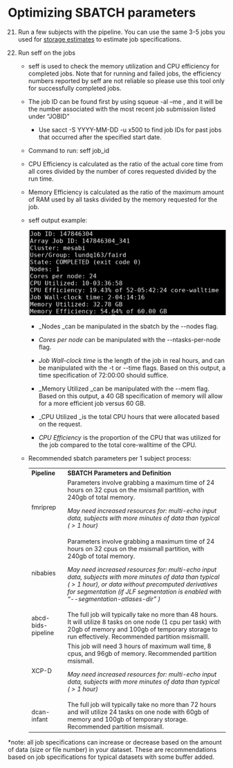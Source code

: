 # Optimizing SBATCH parameters 

21. Run a few subjects with the pipeline. You can use the same 3-5 jobs you used for [storage estimates](storage.md) to estimate job specifications.

22. Run seff on the jobs 

    - seff is used to check the memory utilization and CPU efficiency for completed jobs. Note that for running and failed jobs, the efficiency numbers reported by seff are not reliable so please use this tool only for successfully completed jobs.

    - The job ID can be found first by using  squeue -al –me , and it will be the number associated with the most recent job submission listed under “JOBID”   

        - Use sacct -S YYYY-MM-DD -u x500 to find job IDs for past jobs that occurred after the specified start date.

    - Command to run: seff job_id

    - CPU Efficiency is calculated as the ratio of the actual core time from all cores divided by the number of cores requested divided by the run time.

    - Memory Efficiency is calculated as the ratio of the maximum amount of RAM used by all tasks divided by the memory requested for the job.

    - seff output example:

        ![Example Seff Output](img/seff-output-example.png)

        - _Nodes _can be manipulated in the sbatch by the --nodes flag. 

        - _Cores per node_ can be manipulated with the --ntasks-per-node flag. 

        - _Job Wall-clock time_ is the length of the job in real hours, and can be manipulated with the -t or --time flags. Based on this output, a time specification of 72:00:00 should suffice. 

        - _Memory Utilized _can be manipulated with the --mem flag. Based on this output, a 40 GB specification of memory will allow for a more efficient job versus 60 GB. 
        
        - _CPU Utilized _is the total CPU hours that were allocated based on the request.
        
        - _CPU Efficiency_ is the proportion of the CPU that was utilized for the job compared to the total core-walltime of the CPU.

    - Recommended sbatch parameters per 1 subject process:

        <table>
        <tr>
        <td>
        <strong>Pipeline</strong>
        </td>
        <td><strong>SBATCH Parameters and Definition </strong>
        </td>
        </tr>
        <tr>
        <td>fmriprep
        </td>
        <td>Parameters involve grabbing a maximum time of 24 hours on 32 cpus on the msismall partition, with 240gb of total memory. 
        <p>
        <em>May need increased resources for: multi-echo input data, subjects with more minutes of data than typical ( > 1 hour)</em>
        </td>
        </tr>
        <tr>
        <td>nibabies
        </td>
        <td>Parameters involve grabbing a maximum time of 24 hours on 32 cpus on the msismall partition, with 240gb of total memory. 
        <p>
        <em>May need increased resources for: multi-echo input data, subjects with more minutes of data than typical ( > 1 hour), or data without precomputed derivatives for segmentation (if JLF segmentation is enabled with “--segmentation-atlases-dir” )</em>
        </td>
        </tr>
        <tr>
        <td>abcd-bids-pipeline
        </td>
        <td>The full job will typically take no more than 48 hours. It will utilize 8 tasks on one node (1 cpu per task) with 20gb of memory and 100gb of temporary storage to run effectively. Recommended partition msismalll.
        </td>
        </tr>
        <tr>
        <td>XCP-D
        </td>
        <td>This job will need 3 hours of maximum wall time, 8 cpus, and 96gb of memory. Recommended partition msismall.
        <p>
        <em>May need increased resources for: multi-echo input data, subjects with more minutes of data than typical ( > 1 hour)</em>
        </td>
        </tr>
        <tr>
        <td>dcan-infant
        </td>
        <td>The full job will typically take no more than 72 hours and will utilize 24 tasks on one node with 60gb of memory and 100gb of temporary storage. Recommended partition msismall.
        </td>
        </tr>
        </table>


*note: all job specifications can increase or decrease based on the amount of data (size or file number) in your dataset. These are recommendations based on job specifications for typical datasets with some buffer added. 

